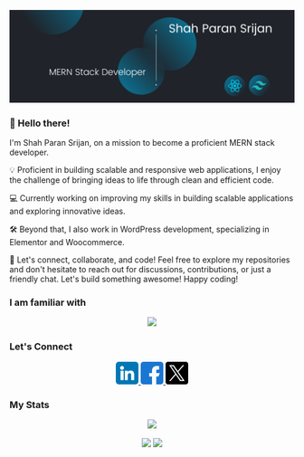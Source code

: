 <p align="center">
<a href="#">
<img src="https://raw.githubusercontent.com/mspsrijan/mspsrijan/main/Shah%20Paran%20Srijan%20(Github%20Banner).png"></img>
</a>
</p>

### 👋 Hello there!

I'm Shah Paran Srijan, on a mission to become a proficient MERN stack developer.

💡 Proficient in building scalable and responsive web applications, I enjoy the challenge of bringing ideas to life through clean and efficient code.

💻 Currently working on improving my skills in building scalable applications and exploring innovative ideas.

🛠️ Beyond that, I also work in WordPress development, specializing in Elementor and Woocommerce.

🚀 Let's connect, collaborate, and code! Feel free to explore my repositories and don't hesitate to reach out for discussions, contributions, or just a friendly chat. Let's build something awesome! Happy coding!

### I am familiar with

<p align="center">
  <a href="#">
    <img src="https://skillicons.dev/icons?i=tailwind,react,firebase,express,mongodb,nodejs,figma,vercel,vite,vscode,github,wordpress,linux" />
  </a>
</p>

### Let's Connect

<p align="center">
  <a href="https://www.linkedin.com/in/spsrijan/">
    <img src="https://raw.githubusercontent.com/mspsrijan/mspsrijan/main/linkedin.png" width="40" height="40"/>
  </a>
  <a href="https://www.facebook.com/SPSrijan/">
    <img src="https://raw.githubusercontent.com/mspsrijan/mspsrijan/main/facebook.png" width="40" height="40"/>
  </a>
  <a href="https://twitter.com/SPSrijan">
    <img src="https://raw.githubusercontent.com/mspsrijan/mspsrijan/main/twitter.png" width="40" height="40"/>
  </a>
</p>

### My Stats

<p align="center">
<a href="#">
<img src="http://github-profile-summary-cards.vercel.app/api/cards/profile-details?username=mspsrijan&theme=react"></img>
</a>
</p>

<p align="center">
<a href="#">
<img src="http://github-profile-summary-cards.vercel.app/api/cards/stats?username=mspsrijan&theme=react"></img></a>
<a href="#">
  <img src="http://github-profile-summary-cards.vercel.app/api/cards/productive-time?username=mspsrijan&theme=react&utcOffset=6"></img>
</a>
</p>

